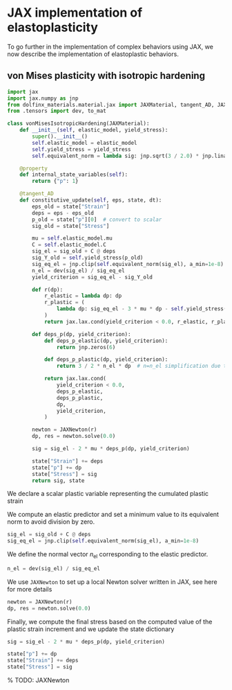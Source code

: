 # JAX implementation of elastoplasticity

To go further in the implementation of complex behaviors using JAX, we now describe the implementation of elastoplastic behaviors.

## von Mises plasticity with isotropic hardening

```python
import jax
import jax.numpy as jnp
from dolfinx_materials.material.jax import JAXMaterial, tangent_AD, JAXNewton
from .tensors import dev, to_mat

class vonMisesIsotropicHardening(JAXMaterial):
    def __init__(self, elastic_model, yield_stress):
        super().__init__()
        self.elastic_model = elastic_model
        self.yield_stress = yield_stress
        self.equivalent_norm = lambda sig: jnp.sqrt(3 / 2.0) * jnp.linalg.norm(dev(sig))

    @property
    def internal_state_variables(self):
        return {"p": 1}

    @tangent_AD
    def constitutive_update(self, eps, state, dt):
        eps_old = state["Strain"]
        deps = eps - eps_old
        p_old = state["p"][0]  # convert to scalar
        sig_old = state["Stress"]

        mu = self.elastic_model.mu
        C = self.elastic_model.C
        sig_el = sig_old + C @ deps
        sig_Y_old = self.yield_stress(p_old)
        sig_eq_el = jnp.clip(self.equivalent_norm(sig_el), a_min=1e-8)
        n_el = dev(sig_el) / sig_eq_el
        yield_criterion = sig_eq_el - sig_Y_old

        def r(dp):
            r_elastic = lambda dp: dp
            r_plastic = (
                lambda dp: sig_eq_el - 3 * mu * dp - self.yield_stress(p_old + dp)
            )
            return jax.lax.cond(yield_criterion < 0.0, r_elastic, r_plastic, dp)

        def deps_p(dp, yield_criterion):
            def deps_p_elastic(dp, yield_criterion):
                return jnp.zeros(6)

            def deps_p_plastic(dp, yield_criterion):
                return 3 / 2 * n_el * dp  # n=n_el simplification due to radial return

            return jax.lax.cond(
                yield_criterion < 0.0,
                deps_p_elastic,
                deps_p_plastic,
                dp,
                yield_criterion,
            )

        newton = JAXNewton(r)
        dp, res = newton.solve(0.0)

        sig = sig_el - 2 * mu * deps_p(dp, yield_criterion)

        state["Strain"] += deps
        state["p"] += dp
        state["Stress"] = sig
        return sig, state
```

We declare a scalar plastic variable representing the cumulated plastic strain

We compute an elastic predictor and set a minimum value to its equivalent norm to avoid division by zero.

```python
sig_el = sig_old + C @ deps
sig_eq_el = jnp.clip(self.equivalent_norm(sig_el), a_min=1e-8)
```

We define the normal vector $n_\text{el}$ corresponding to the elastic predictor.
```python
n_el = dev(sig_el) / sig_eq_el
```

We use `JAXNewton` to set up a local Newton solver written in JAX, see here for more details
```python
newton = JAXNewton(r)
dp, res = newton.solve(0.0)
```

Finally, we compute the final stress based on the computed value of the plastic strain increment and we update the state dictionary

```python
sig = sig_el - 2 * mu * deps_p(dp, yield_criterion)

state["p"] += dp
state["Strain"] += deps
state["Stress"] = sig
```

% TODO: JAXNewton